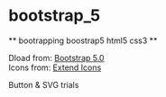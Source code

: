 # bootstrap_5
** bootrapping boostrap5 html5 css3 **

Dload from: [Bootstrap 5.0](https://getbootstrap.com/docs/5.0/getting-started/download/)  
Icons from: [Extend Icons](https://getbootstrap.com/docs/5.0/extend/icons/)  

Button & SVG trials
